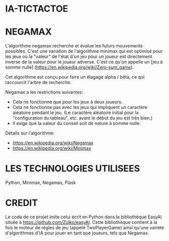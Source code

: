 # IA-TICTACTOE

# NEGAMAX
L'algorithme negamax recherche et évalue les futurs mouvements possibles. C'est une variation de l'algorithme minimax qui est optimisé pour les jeux où la "valeur" de l'état d'un jeu pour un joueur est directement inverse de la valeur pour le joueur adverse. C'est ce qu'on appelle un [jeu à somme nulle] (https://en.wikipedia.org/wiki/Zero-sum_game).

Cet algorithme est conçu pour faire un élagage alpha / bêta, ce qui raccourcit l'arbre de recherche.

Negamax a les restrictions suivantes:

* Cela ne fonctionne que pour les jeux à deux joueurs.
* Cela ne fonctionne pas avec les jeux qui impliquent un caractère aléatoire pendant le jeu. (Le caractère aléatoire initial pour la "configuration du tableau", etc. avant le début du jeu est très bien.)
* Il exige que la valeur du conseil soit de nature à somme nulle.

Détails sur l'algorithme:

* https://en.wikipedia.org/wiki/Negamax
* https://en.wikipedia.org/wiki/Minimax

# LES TECHNOLOGIES UTILISEES
Python, Minimax, Negamax, Flask

# CREDIT

Le code de ce projet imite celui écrit en Python dans la bibliothèque EasyAI située à <https://github.com/Zulko/easyAI>. Cette bibliothèque contient à la fois le moteur de règles de jeu (appelé TwoPlayerGame) ainsi qu'une variété d'algorithmes d'IA pour jouer en tant que joueurs, tels que Negamax.
